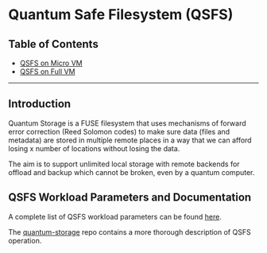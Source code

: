 <h1> Quantum Safe Filesystem (QSFS) </h1>

<h2> Table of Contents </h2>

- [QSFS on Micro VM](./terraform_qsfs_on_microvm.md)
- [QSFS on Full VM](./terraform_qsfs_on_full_vm.md)

***

## Introduction

Quantum Storage is a FUSE filesystem that uses mechanisms of forward error correction (Reed Solomon codes) to make sure data (files and metadata) are stored in multiple remote places in a way that we can afford losing x number of locations without losing the data. 

The aim is to support unlimited local storage with remote backends for offload and backup which cannot be broken, even by a quantum computer.

## QSFS Workload Parameters and Documentation

A complete list of QSFS workload parameters can be found [here](https://github.com/threefoldtech/terraform-provider-grid/blob/development/docs/resources/deployment.md#nested-schema-for-qsfs).

The [quantum-storage](https://github.com/threefoldtech/quantum-storage) repo contains a more thorough description of QSFS operation.